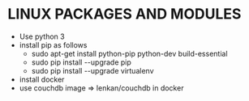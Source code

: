 # LINUX PACKAGES AND MODULES #
* Use python 3
* install pip as follows
	* sudo apt-get install python-pip python-dev build-essential
	* sudo pip install --upgrade pip
	* sudo pip install --upgrade virtualenv
* install docker
* use couchdb image => lenkan/couchdb in docker